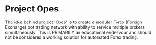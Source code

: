 # Project Opes

The idea behind project 'Opes' is to create a modular Forex (Foreign Exchange) bot trading network with ability to service multiple brokers simultaneously.
This is PRIMARILY an educational endeavour and should not be considered a working solution for automated Forex trading.